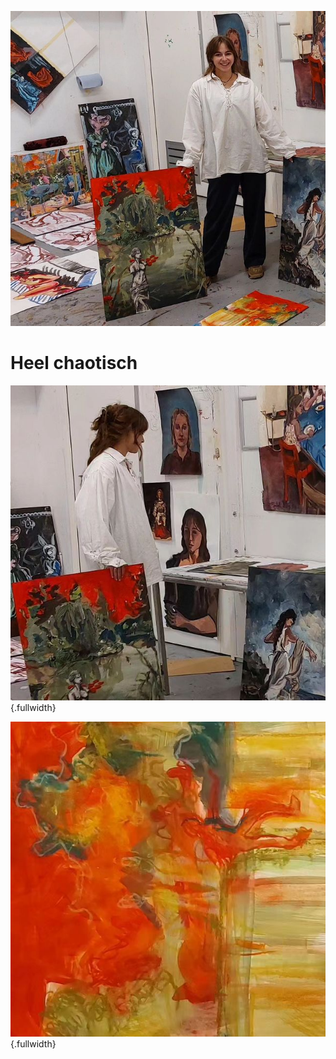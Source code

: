 ![chaotisch](../../images/chaotisch-1.jpeg)
# Heel chaotisch

![chaotisch](../../images/chaotisch-2.jpeg){.fullwidth}

![chaotisch](../../images/chaotisch.jpeg){.fullwidth}